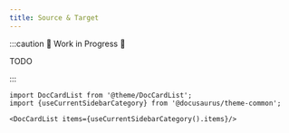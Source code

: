 ```yaml
---
title: Source & Target
---
```


:::caution 🚧 Work in Progress 🚧

TODO

:::

```mdx-code-block
import DocCardList from '@theme/DocCardList';
import {useCurrentSidebarCategory} from '@docusaurus/theme-common';

<DocCardList items={useCurrentSidebarCategory().items}/>
```
